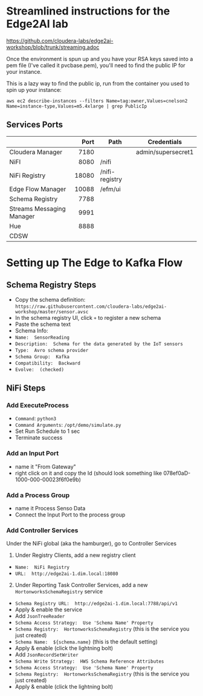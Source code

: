 # Streamlined instructions for the Edge2AI lab

https://github.com/cloudera-labs/edge2ai-workshop/blob/trunk/streaming.adoc


Once the environment is spun up and you have your RSA keys saved into a pem file (I've called it pvcbase.pem), you'll need to find the public IP for your instance.

This is a lazy way to find the public ip, run from the container you used to spin up your instance:
```
aws ec2 describe-instances --filters Name=tag:owner,Values=cnelson2 Name=instance-type,Values=m5.4xlarge | grep PublicIp
```

## Services Ports
|                           	|  Port 	| Path           	| Credentials        	|
|---------------------------	|------:	|----------------	|--------------------	|
| Cloudera Manager          	| 7180  	|                	| admin/supersecret1 	|
| NiFI                      	| 8080  	| /nifi          	|                    	|
| NiFi Registry             	| 18080 	| /nifi-registry 	|                    	|
| Edge Flow Manager         	| 10088 	| /efm/ui        	|                    	|
| Schema Registry           	| 7788  	|                	|                    	|
| Streams Messaging Manager 	| 9991  	|                	|                    	|
| Hue                       	| 8888  	|                	|                    	|
| CDSW                      	|       	|                	|                    	|


# Setting up The Edge to Kafka Flow

## Schema Registry Steps
* Copy the schema definition:  `https://raw.githubusercontent.com/cloudera-labs/edge2ai-workshop/master/sensor.avsc`
 * In the schema registry UI, click `+` to register a new schema
 * Paste the schema text
 * Schema Info:
  * `Name:  SensorReading`
  * `Description:  Schema for the data generated by the IoT sensors`
  * `Type:  Avro schema provider`
  * `Schema Group:  Kafka`
  * `Compatibility:  Backward`
  * `Evolve:  (checked)`

## NiFi Steps

### Add ExecuteProcess
 * `Command`: `python3`
 * `Command Arguments`: `/opt/demo/simulate.py`
 * Set Run Schedule to 1 sec
 * Terminate success

### Add an Input Port
 * name it "From Gateway"
 * right click on it and copy the Id (should look something like 078ef0aD-1000-000-00023f6f0e9b)

### Add a Process Group
 * name it Process Senso Data
 * Connect the Input Port to the process group

### Add Controller Services
Under the NiFi global (aka the hamburger), go to Controller Services

1.  Under Registry Clients, add a new registry client
  * `Name:  NiFi Registry`
  * `URL:  http://edge2ai-1.dim.local:18080`
2.  Under Reporting Task Controller Services, add a new `HortonworksSchemaRegistry` service
  * `Schema Registry URL:  http://edge2ai-1.dim.local:7788/api/v1`
  * Apply & enable the service
 * Add `JsonTreeReader`
  * `Schema Access Strategy:  Use 'Schema Name' Property` 
  * `Schema Registry:  HortonworksSchemaRegistry` (this is the service you just created)
  * `Schema Name:  ${schema.name}` (this is the default setting)
  * Apply & enable (click the lightning bolt)
 * Add `JsonRecordSetWriter`
  * `Schema Write Strategy:  HWS Schema Reference Attributes`
  * `Schema Access Strategy:  Use 'Schema Name' Property`
  * `Schema Registry:  HortonworksSchemaRegistry` (this is the service you just created) 
  * Apply & enable (click the lightning bolt)


